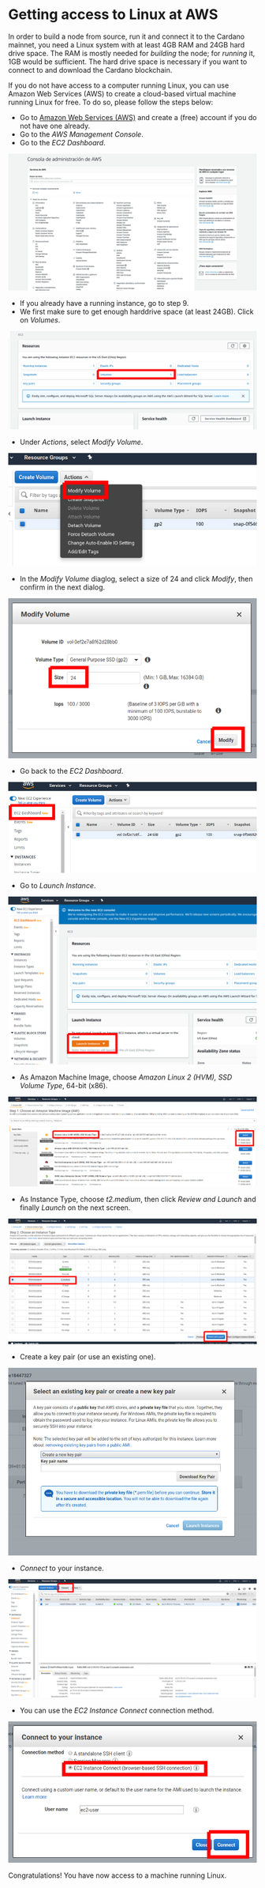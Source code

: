 # Getting access to Linux at AWS

In order to build a node from source, run it and connect it to the Cardano mainnet, you need a Linux system with at least 4GB RAM and 24GB hard drive space. The RAM is mostly needed for _building_ the node; for _running_ it, 1GB would be sufficient. The hard drive space is necessary if you want to connect to and download the Cardano blockchain.

If you do not have access to a computer running Linux, you can use Amazon Web Services \(AWS\) to create a cloud-based virtual machine running Linux for free. To do so, please follow the steps below:

* Go to [Amazon Web Services \(AWS\)](https://aws.amazon.com/) and create a \(free\) account if you do not have one already.
* Go to the _AWS Management Console_.
* Go to the _EC2 Dashboard_.

![AWS Management Console.](../.gitbook/assets/screen-shot-2020-07-15-at-21.43.14.png)

* If you already have a running instance, go to step 9.
* We first make sure to get enough harddrive space \(at least 24GB\). Click on _Volumes_.

![Volumes in the Management Console.](../.gitbook/assets/volumes.png)

* Under _Actions_, select _Modify Volume_.

![Volume Actions.](../.gitbook/assets/volume_actions.png)

* In the _Modify Volume_ diaglog, select a size of 24 and click _Modify_, then confirm in the next dialog.

![Modify Volume.](../.gitbook/assets/modify_volume.png)

* Go back to the _EC2 Dashboard_.

![EC2 Dashboard.](../.gitbook/assets/dashboard.png)

* Go to _Launch Instance_.

![Launch Instance.](../.gitbook/assets/launch_instance.png)

* As Amazon Machine Image, choose _Amazon Linux 2 \(HVM\), SSD Volume Type_, 64-bit \(x86\).

![Amazon Machine Image.](../.gitbook/assets/AMI.png)

* As Instance Type, choose _t2.medium_, then click _Review and Launch_ and finally _Launch_ on the next screen.

![Instance Type.](../.gitbook/assets/Instance_Type.png)

* Create a key pair \(or use an existing one\).

![Create a key pair.](../.gitbook/assets/key_pair.png)

* _Connect_ to your instance.

![Connect.](../.gitbook/assets/connect.png)

* You can use the _EC2 Instance Connect_ connection method.

![Choose connection method.](../.gitbook/assets/connect2.png)

Congratulations! You have now access to a machine running Linux.

